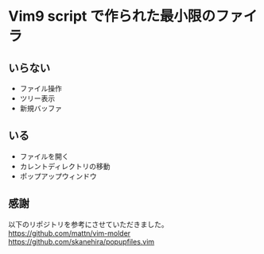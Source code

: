 # Vim9 script で作られた最小限のファイラ
## いらない
- ファイル操作
- ツリー表示
- 新規バッファ
## いる
- ファイルを開く
- カレントディレクトリの移動
- ポップアップウィンドウ

## 感謝
以下のリポジトリを参考にさせていただきました。  
https://github.com/mattn/vim-molder  
https://github.com/skanehira/popupfiles.vim  

